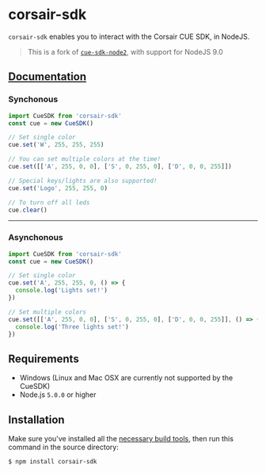 # corsair-sdk

`corsair-sdk` enables you to interact with the Corsair CUE SDK, in NodeJS.

> This is a fork of [`cue-sdk-node2`](https://gitlab.com/luxdvie/node-cue-sdk-2), with support for NodeJS 9.0

## [Documentation](https://github.com/Yannicked/node-cue-sdk/wiki/Documentation)

### Synchonous

```ts
import CueSDK from 'corsair-sdk'
const cue = new CueSDK()

// Set single color
cue.set('W', 255, 255, 255)

// You can set multiple colors at the time!
cue.set([['A', 255, 0, 0], ['S', 0, 255, 0], ['D', 0, 0, 255]])

// Special keys/lights are also supported!
cue.set('Logo', 255, 255, 0)

// To turn off all leds
cue.clear()
```

---

### Asynchonous

```ts
import CueSDK from 'corsair-sdk'
const cue = new CueSDK()

// Set single color
cue.set('A', 255, 255, 0, () => {
  console.log('Lights set!')
})

// Set multiple colors
cue.set([['A', 255, 0, 0], ['S', 0, 255, 0], ['D', 0, 0, 255]], () => {
  console.log('Three lights set!')
})
```

## Requirements

* Windows (Linux and Mac OSX are currently not supported by the CueSDK)
* Node.js `5.0.0` or higher

## Installation

Make sure you've installed all the [necessary build
tools](https://github.com/TooTallNate/node-gyp#installation),
then run this command in the source directory:

```bash
$ npm install corsair-sdk
```
